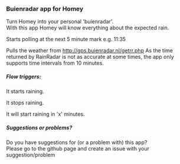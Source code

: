 ### Buienradar app for Homey  
Turn Homey into your personal 'buienradar'.  
With this app Homey will know everything about the expected rain.

Starts polling at the next 5 minute mark e.g. 11:35

Pulls the weather from http://gps.buienradar.nl/getrr.php
As the time returned by RainRadar is not as accurate at some times, the app only supports time intervals from 10 minutes.
##### Flow triggers:  

It starts raining.

It stops raining.

It will start raining in 'x' minutes.

##### Suggestions or problems?
Do you have suggestions for (or a problem with) this app?  
Please go to the github page and create an issue with your suggestion/problem

